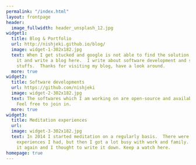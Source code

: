 ```yaml
---
permalink: "/index.html"
layout: frontpage
header:
  image_fullwidth: header_unsplash_12.jpg
widget1:
  title: Blog & Portfolio
  url: http://nishjeki.github.io/blog/
  image: widget-1-302x182.jpg
  text: When I get stucked and google is not able to find the solution, then I solve
    it and write a blog here.  I write about software development and sometimes other
    stuffs.  Thanks for visiting my blog, have a look around.
  more: true
widget2:
  title: Software developments
  url: https://github.com/nishjeki
  image: widget-2-302x182.jpg
  text: The softwares which I am working on are open-source and available on <em>github.com</em>.
    Feel free to join in.
  more: true
widget3:
  title: Meditation experiences
  url: 
  image: widget-3-302x182.jpg
  text: In 2014 I started meditation on a regularly basis.  There were quite unrealistic
    experiences I had, but then I got a lot busy with work and family.  Now I started
    it again and I thought to write it down. Keep a watch here.
homepage: true
---
```


